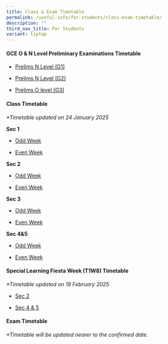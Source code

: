 ```yaml
---
title: Class & Exam Timetable
permalink: /useful-info/for-students/class-exam-timetable/
description: ""
third_nav_title: For Students
variant: tiptap
---
```

<h4><strong>GCE O &amp; N Level Preliminary Examinations Timetable</strong></h4>
<ul data-tight="true" class="tight">
<li>
<p><a href="/files/Timetable/2025 Prelim Timetable/2025_Prelims_Timetable_N_Level__G1_.pdf" rel="noopener nofollow" target="_blank">Prelims N Level (G1)</a>
</p>
</li>
<li>
<p><a href="/files/Timetable/2025 Prelim Timetable/2025_Prelims_Timetable_N_Level__G2_.pdf" rel="noopener nofollow" target="_blank">Prelims N Level (G2)</a>
</p>
</li>
<li>
<p><a href="/files/Timetable/2025 Prelim Timetable/2025_Prelims_Timetable_O_Level__G3_.pdf" rel="noopener nofollow" target="_blank">Prelims O level (G3)</a>
</p>
</li>
</ul>
<p></p>
<h4><strong>Class Timetable</strong></h4>
<p><em>*Timetable updated on 24 January 2025</em>
</p>
<p><strong>Sec 1</strong>
</p>
<ul data-tight="true" class="tight">
<li>
<p><a href="/files/Timetable/2025 Timetable Sem 1/Sec1_Odd_24_Jan.pdf" rel="noopener nofollow" target="_blank">Odd Week</a>
</p>
</li>
<li>
<p><a href="/files/Timetable/2025 Timetable Sem 1/Sec1_Even_24_Jan.pdf" rel="noopener nofollow" target="_blank">Even Week</a>
</p>
</li>
</ul>
<p><strong>Sec 2</strong>
</p>
<ul data-tight="true" class="tight">
<li>
<p><a href="/files/Timetable/2025 Timetable Sem 1/Sec2_Odd_24_Jan.pdf" rel="noopener nofollow" target="_blank">Odd Week</a>
</p>
</li>
<li>
<p><a href="/files/Timetable/2025 Timetable Sem 1/Sec2_Even_24_Jan.pdf" rel="noopener nofollow" target="_blank">Even Week</a>
</p>
</li>
</ul>
<p><strong>Sec 3</strong>
</p>
<ul data-tight="true" class="tight">
<li>
<p><a href="/files/Timetable/2025 Timetable Sem 1/Sec3_Odd_24_Jan.pdf" rel="noopener nofollow" target="_blank">Odd Week</a>
</p>
</li>
<li>
<p><a href="/files/Timetable/2025 Timetable Sem 1/Sec3_Even_24_Jan.pdf" rel="noopener nofollow" target="_blank">Even Week</a>
</p>
</li>
</ul>
<p><strong>Sec 4&amp;5</strong>
</p>
<ul data-tight="true" class="tight">
<li>
<p><a href="/files/Timetable/2025 Timetable Sem 1/Sec4_5_Odd_24_Jan.pdf" rel="noopener nofollow" target="_blank">Odd Week</a>
</p>
</li>
<li>
<p><a href="/files/Timetable/2025 Timetable Sem 1/Sec4_5_Even_24_Jan.pdf" rel="noopener nofollow" target="_blank">Even Week</a>
</p>
</li>
</ul>
<h4><strong>Special Learning Fiesta Week (T1W8) Timetable</strong></h4>
<p><em>*Timetable updated on 19 February 2025</em>
</p>
<ul data-tight="true" class="tight">
<li>
<p><a href="/files/Timetable/AI Learning Fiesta/2025_T1W8_Learning_Fiesta_TT_Sec_2_classes.pdf" rel="noopener noreferrer nofollow" target="_blank">Sec 2</a>
</p>
</li>
<li>
<p><a href="/files/Timetable/AI Learning Fiesta/2025_T1W8_Learning_Fiesta_TT_Sec_4_and_5_classes.pdf" rel="noopener noreferrer nofollow" target="_blank">Sec 4 &amp; 5</a>
</p>
</li>
</ul>
<h4><strong>Exam Timetable</strong></h4>
<p><em>*Timetable will be updated nearer to the confirmed date.</em>
</p>